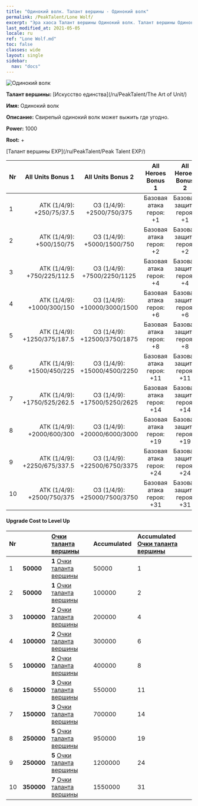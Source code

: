 ```yaml
---
title: "Одинокий волк. Талант вершины - Одинокий волк"
permalink: /PeakTalent/Lone Wolf/
excerpt: "Эра хаоса Талант вершины Одинокий волк. Талант вершины Одинокий волк. Одинокий волк"
last_modified_at: 2021-05-05
locale: ru
ref: "Lone Wolf.md"
toc: false
classes: wide
layout: single
sidebar:
  nav: "docs"
---
```


  ![Одинокий волк](/images/pt/talent_2001.png)

  **Талант вершины:** [Искусство единства](/ru/PeakTalent/The Art of Unit/)

  **Имя:** Одинокий волк

  **Описание:** Свирепый одинокий волк может выжить где угодно.

  **Power:** 1000

  **Root:** +

  [Талант вершины EXP](/ru/PeakTalent/Peak Talent EXP/)

  | Nr | All Units Bonus 1 | All Units Bonus 2 | All Heroes Bonus 1 | All Heroes Bonus 2 |
  |:---|--------------:|:-------------:|:-------------:|:-------------:|
  | 1 | АТК (1/4/9): +250/75/37.5 | ОЗ (1/4/9): +2500/750/375 | Базовая атака героя: +1 | Базовая защита героя: +1 |
  | 2 | АТК (1/4/9): +500/150/75 | ОЗ (1/4/9): +5000/1500/750 | Базовая атака героя: +2 | Базовая защита героя: +2 |
  | 3 | АТК (1/4/9): +750/225/112.5 | ОЗ (1/4/9): +7500/2250/1125 | Базовая атака героя: +4 | Базовая защита героя: +4 |
  | 4 | АТК (1/4/9): +1000/300/150 | ОЗ (1/4/9): +10000/3000/1500 | Базовая атака героя: +6 | Базовая защита героя: +6 |
  | 5 | АТК (1/4/9): +1250/375/187.5 | ОЗ (1/4/9): +12500/3750/1875 | Базовая атака героя: +8 | Базовая защита героя: +8 |
  | 6 | АТК (1/4/9): +1500/450/225 | ОЗ (1/4/9): +15000/4500/2250 | Базовая атака героя: +11 | Базовая защита героя: +11 |
  | 7 | АТК (1/4/9): +1750/525/262.5 | ОЗ (1/4/9): +17500/5250/2625 | Базовая атака героя: +14 | Базовая защита героя: +14 |
  | 8 | АТК (1/4/9): +2000/600/300 | ОЗ (1/4/9): +20000/6000/3000 | Базовая атака героя: +19 | Базовая защита героя: +19 |
  | 9 | АТК (1/4/9): +2250/675/337.5 | ОЗ (1/4/9): +22500/6750/3375 | Базовая атака героя: +24 | Базовая защита героя: +24 |
  | 10 | АТК (1/4/9): +2500/750/375 | ОЗ (1/4/9): +25000/7500/3750 | Базовая атака героя: +31 | Базовая защита героя: +31 |


#### Upgrade Cost to Level Up

  | Nr | <i class="fas fa-coins"/> | [Очки таланта вершины](/ItemsRU/con_934/) | Accumulated <i class="fas fa-coins"/> | Accumulated [Очки таланта вершины](/ItemsRU/con_934/) |
  |:---|:--------------|:-------------|:-------------|:-------------|
  | 1 | **50000** | **1** [Очки таланта вершины](/ItemsRU/con_934/) | 50000 | 1 |
  | 2 | **50000** | **1** [Очки таланта вершины](/ItemsRU/con_934/) | 100000 | 2 |
  | 3 | **100000** | **2** [Очки таланта вершины](/ItemsRU/con_934/) | 200000 | 4 |
  | 4 | **100000** | **2** [Очки таланта вершины](/ItemsRU/con_934/) | 300000 | 6 |
  | 5 | **100000** | **2** [Очки таланта вершины](/ItemsRU/con_934/) | 400000 | 8 |
  | 6 | **150000** | **3** [Очки таланта вершины](/ItemsRU/con_934/) | 550000 | 11 |
  | 7 | **150000** | **3** [Очки таланта вершины](/ItemsRU/con_934/) | 700000 | 14 |
  | 8 | **250000** | **5** [Очки таланта вершины](/ItemsRU/con_934/) | 950000 | 19 |
  | 9 | **250000** | **5** [Очки таланта вершины](/ItemsRU/con_934/) | 1200000 | 24 |
  | 10 | **350000** | **7** [Очки таланта вершины](/ItemsRU/con_934/) | 1550000 | 31 |
